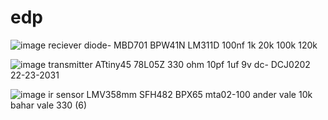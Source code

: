 # edp

![image](https://github.com/user-attachments/assets/24e38a41-c354-448b-8bcc-d9c491d779f9)
reciever
diode- MBD701 BPW41N
LM311D
100nf
1k 20k 100k 120k


![image](https://github.com/user-attachments/assets/656ec7f9-4d47-47b3-b693-eb2c6ecd429e)
transmitter
ATtiny45
78L05Z
330 ohm
10pf 1uf
9v dc- DCJ0202
22-23-2031

![image](https://github.com/user-attachments/assets/09261d96-4218-407a-b0d2-ae76db9fd780)
ir sensor
LMV358mm
SFH482
BPX65
mta02-100
ander vale 10k bahar vale 330 (6)
